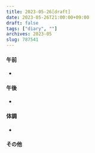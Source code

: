 ```yaml
---
title: 2023-05-26[draft]
date: 2023-05-26T21:00:00+09:00
draft: false
tags: ["diary", ""]
archives: 2023-05
slug: 787541
---
```

#### 午前
- 
#### 午後
- 
#### 体調
- 
#### その他
